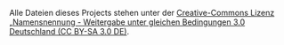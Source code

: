 Alle Dateien dieses Projects stehen unter der [Creative-Commons Lizenz „Namensnennung - Weitergabe unter gleichen Bedingungen 3.0 Deutschland \(CC BY-SA 3.0 DE\)](https://creativecommons.org/licenses/by-sa/3.0/de/).
